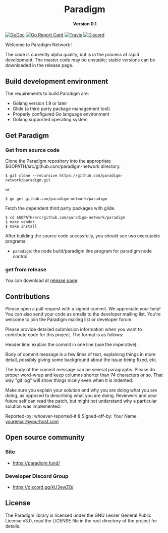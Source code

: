 <h1 align="center">Paradigm </h1>
<h4 align="center">Version 0.1 </h4>

[![GoDoc](https://godoc.org/github.com/paradigm-network/paradigm?status.svg)](https://godoc.org/github.com/paradigm-network/paradigm)
[![Go Report Card](https://goreportcard.com/badge/github.com/paradigm-network/paradigm)](https://goreportcard.com/report/github.com/paradigm-network/paradigm)
[![Travis](https://travis-ci.org/paradigm/paradigm.svg?branch=master)](https://travis-ci.org/paradigm/paradigm)
[![Discord](https://img.shields.io/discord/102860784329052160.svg)](https://discord.gg/kU3ewZQ)

Welcome to Paradigm Network !

The code is currently alpha quality, but is in the process of rapid development. The master code may be unstable; stable versions can be downloaded in the release page.

## Build development environment
The requirements to build Paradigm are:

- Golang version 1.9 or later
- Glide (a third party package management tool)
- Properly configured Go language environment
- Golang supported operating system

## Get Paradigm
### Get from source code

Clone the Paradigm repository into the appropriate $GOPATH/src/github.com/paradigm-network directory.

```
$ git clone --recursive https://github.com/paradigm-network/paradigm.git
```
or
```
$ go get github.com/paradigm-network/paradigm
```
Fetch the dependent third party packages with glide.

```
$ cd $GOPATH/src/github.com/paradigm-network/paradigm
$ make vendor
$ make install
```

After building the source code sucessfully, you should see two executable programs:

- `paradigm`: the node build/paradigm line program for paradigm node control

### get from release
You can download at [release page](https://github.com/paradigm-network/paradigm/releases).

## Contributions

Please open a pull request with a signed commit. We appreciate your help! You can also send your code as emails to the developer mailing list. You're welcome to join the Paradigm mailing list or developer forum.

Please provide detailed submission information when you want to contribute code for this project. The format is as follows:

Header line: explain the commit in one line (use the imperative).

Body of commit message is a few lines of text, explaining things  in more detail, possibly giving some background about the issue  being fixed, etc.

The body of the commit message can be several paragraphs. Please do proper word-wrap and keep columns shorter than 74 characters or so. That way "git log" will show things  nicely even when it is indented.

Make sure you explain your solution and why you are doing what you are  doing, as opposed to describing what you are doing. Reviewers and your  future self can read the patch, but might not understand why a  particular solution was implemented.

Reported-by: whoever-reported-it &
Signed-off-by: Your Name [youremail@yourhost.com](mailto:youremail@yourhost.com)

## Open source community
### Site

- <https://paradigm.fund/>

### Developer Discord Group

- <https://discord.gg/kU3ewZQ/>

## License

The Paradigm library is licensed under the GNU Lesser General Public License v3.0, read the LICENSE file in the root directory of the project for details.
